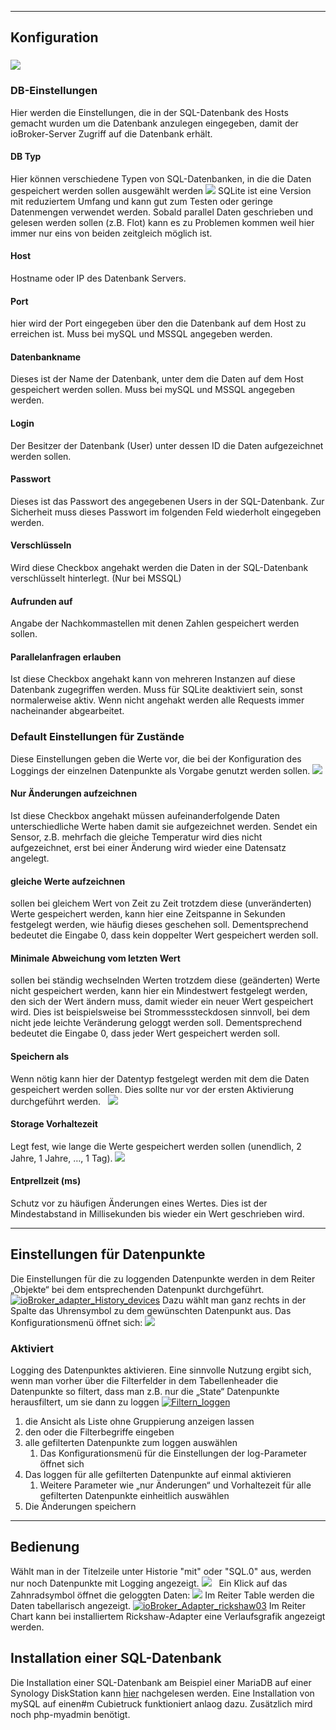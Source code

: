

* * *

## <span id="Konfiguration">Konfiguration</span>

### [![](img/ioBroker_Adapter_SQL_Konfig.jpg)](img/ioBroker_Adapter_SQL_Konfig.jpg)

### <span id="Storage-Einstellungen">DB-Einstellungen</span>

Hier werden die Einstellungen, die in der SQL-Datenbank des Hosts gemacht wurden um die Datenbank anzulegen eingegeben, damit der ioBroker-Server Zugriff auf die Datenbank erhält.  

#### DB Typ

Hier können verschiedene Typen von SQL-Datenbanken, in die die Daten gespeichert werden sollen ausgewählt werden [![](img/ioBroker_Adapter_SQL_Konfig_DB_type.jpg)](img/ioBroker_Adapter_SQL_Konfig_DB_type.jpg) SQLite ist eine Version mit reduziertem Umfang und kann gut zum Testen oder geringe Datenmengen verwendet werden. Sobald parallel Daten geschrieben und gelesen werden sollen (z.B. Flot) kann es zu Problemen kommen weil hier immer nur eins von beiden zeitgleich möglich ist.  

#### Host

Hostname oder IP des Datenbank Servers.  

#### Port

hier wird der Port eingegeben über den die Datenbank auf dem Host zu erreichen ist. Muss bei mySQL und MSSQL angegeben werden.  

#### Datenbankname

Dieses ist der Name der Datenbank, unter dem die Daten auf dem Host gespeichert werden sollen. Muss bei mySQL und MSSQL angegeben werden.  

#### Login

Der Besitzer der Datenbank (User) unter dessen ID die Daten aufgezeichnet werden sollen.  

#### Passwort

Dieses ist das Passwort des angegebenen Users in der SQL-Datenbank. Zur Sicherheit muss dieses Passwort im folgenden Feld wiederholt eingegeben werden.  

#### Verschlüsseln

Wird diese Checkbox angehakt werden die Daten in der SQL-Datenbank verschlüsselt hinterlegt. (Nur bei MSSQL)  

#### Aufrunden auf

Angabe der Nachkommastellen mit denen Zahlen gespeichert werden sollen.  

#### Parallelanfragen erlauben

Ist diese Checkbox angehakt kann von mehreren Instanzen auf diese Datenbank zugegriffen werden. Muss für SQLite deaktiviert sein, sonst normalerweise aktiv. Wenn nicht angehakt werden alle Requests immer nacheinander abgearbeitet.  

### <span id="Default_Einstellungen_fuer_Zustaende">Default Einstellungen für Zustände</span>

Diese Einstellungen geben die Werte vor, die bei der Konfiguration des Loggings der einzelnen Datenpunkte als Vorgabe genutzt werden sollen. ![](http://www.iobroker.net/wp-content/uploads//ioBroker_Adapter_SQL_objects.jpg)

#### Nur Änderungen aufzeichnen

Ist diese Checkbox angehakt müssen aufeinanderfolgende Daten unterschiedliche Werte haben damit sie aufgezeichnet werden. Sendet ein Sensor, z.B. mehrfach die gleiche Temperatur wird dies nicht aufgezeichnet, erst bei einer Änderung wird wieder eine Datensatz angelegt.

#### gleiche Werte aufzeichnen

sollen bei gleichem Wert von Zeit zu Zeit trotzdem diese (unveränderten) Werte gespeichert werden, kann hier eine Zeitspanne in Sekunden festgelegt werden, wie häufig dieses geschehen soll. Dementsprechend bedeutet die Eingabe 0, dass kein doppelter Wert gespeichert werden soll.

#### Minimale Abweichung vom letzten Wert

sollen bei ständig wechselnden Werten trotzdem diese (geänderten) Werte nicht gespeichert werden, kann hier ein Mindestwert festgelegt werden, den sich der Wert ändern muss, damit wieder ein neuer Wert gespeichert wird. Dies ist beispielsweise bei Strommesssteckdosen sinnvoll, bei dem nicht jede leichte Veränderung geloggt werden soll. Dementsprechend bedeutet die Eingabe 0, dass jeder Wert gespeichert werden soll.

#### Speichern als

Wenn nötig kann hier der Datentyp festgelegt werden mit dem die Daten gespeichert werden sollen. Dies sollte nur vor der ersten Aktivierung durchgeführt werden.   [![](img/ioBroker_Adapter_SQL_objects_type.jpg)](img/ioBroker_Adapter_SQL_objects_type.jpg)  

#### Storage Vorhaltezeit

Legt fest, wie lange die Werte gespeichert werden sollen (unendlich, 2 Jahre, 1 Jahre, …, 1 Tag). [![](img/ioBroker_Adapter_SQL_objects_timerange.jpg)](img/ioBroker_Adapter_SQL_objects_timerange.jpg)

#### Entprellzeit (ms)

Schutz vor zu häufigen Änderungen eines Wertes. Dies ist der Mindestabstand in Millisekunden bis wieder ein Wert geschrieben wird.  

* * *

## <span id="Einstellungen_fuer_Datenpunkte">Einstellungen für Datenpunkte</span>

Die Einstellungen für die zu loggenden Datenpunkte werden in dem Reiter „Objekte“ bei dem entsprechenden Datenpunkt durchgeführt. [![ioBroker_adapter_History_devices](http://www.iobroker.net/wp-content/uploads//2015/04/ioBroker_adapter_History_devices-300x118.jpg)](http://www.iobroker.net/wp-content/uploads//2015/04/ioBroker_adapter_History_devices.jpg) Dazu wählt man ganz rechts in der Spalte das Uhrensymbol zu dem gewünschten Datenpunkt aus. Das Konfigurationsmenü öffnet sich: [![](img/ioBroker_Adapter_SQL_objects.jpg)](img/ioBroker_Adapter_SQL_objects.jpg)

### <span id="Aktiviert">Aktiviert</span>

Logging des Datenpunktes aktivieren. Eine sinnvolle Nutzung ergibt sich, wenn man vorher über die Filterfelder in dem Tabellenheader die Datenpunkte so filtert, dass man z.B. nur die „State“ Datenpunkte herausfiltert, um sie dann zu loggen [![Filtern_loggen](http://www.iobroker.net/wp-content/uploads//2015/04/Filtern_loggen-300x121.jpg)](img/Filtern_loggen.jpg)

1.  die Ansicht als Liste ohne Gruppierung anzeigen lassen
2.  den oder die Filterbegriffe eingeben
3.  alle gefilterten Datenpunkte zum loggen auswählen
    1.  Das Konfigurationsmenü für die Einstellungen der log-Parameter öffnet sich
4.  Das loggen für alle gefilterten Datenpunkte auf einmal aktivieren
    1.  Weitere Parameter wie „nur Änderungen“ und Vorhaltezeit für alle gefilterten Datenpunkte einheitlich auswählen
5.  Die Änderungen speichern

* * *

## <span id="Bedienung">**Bedienung**</span>

Wählt man in der Titelzeile unter Historie "mit" oder "SQL.0" aus, werden nur noch Datenpunkte mit Logging angezeigt. [![](http://www.iobroker.net/wp-content/uploads//ioBroker_Adapter_SQL_objects_filter.jpg)](http://www.iobroker.net/wp-content/uploads//ioBroker_Adapter_SQL_objects_filter.jpg)   Ein Klick auf das Zahnradsymbol öffnet die geloggten Daten: [![](http://www.iobroker.net/wp-content/uploads//ioBroker_Adapter_SQL_objects_Data.jpg)](http://www.iobroker.net/wp-content/uploads//ioBroker_Adapter_SQL_objects_Data.jpg) Im Reiter Table werden die Daten tabellarisch angezeigt. [![ioBroker_Adapter_rickshaw03](http://www.iobroker.net/wp-content/uploads//2015/04/ioBroker_Adapter_rickshaw03-300x182.jpg)](img/ioBroker_Adapter_rickshaw03.jpg) Im Reiter Chart kann bei installiertem Rickshaw-Adapter eine Verlaufsgrafik angezeigt werden.  

## Installation einer SQL-Datenbank

Die Installation einer SQL-Datenbank am Beispiel einer MariaDB auf einer Synology DiskStation kann [hier](http://www.iobroker.net/?page_id=5197&lang=de) nachgelesen werden. Eine Installation von mySQL auf einen#m Cubietruck funktioniert anlaog dazu. Zusätzlich mird noch php-myadmin benötigt.